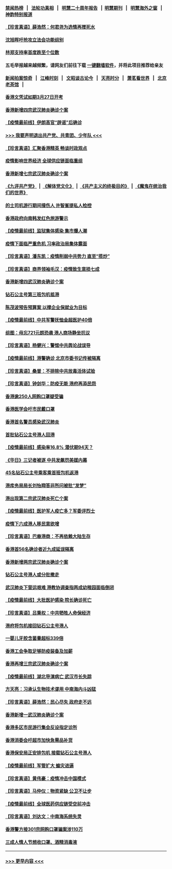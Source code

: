 #### [禁闻热榜](热点新闻.md?=0)  &nbsp;&nbsp;|&nbsp;&nbsp; [法轮功真相](https://github.com/gfw-breaker/truth/blob/master/README.md?=0) &nbsp;&nbsp;|&nbsp;&nbsp; [明慧二十周年报告](https://github.com/gfw-breaker/mh-reports/blob/master/README.md?=0) &nbsp;&nbsp;|&nbsp;&nbsp;[明慧期刊](https://github.com/gfw-breaker/mh-qikan) &nbsp;&nbsp;|&nbsp;&nbsp; [明慧海外之窗](https://github.com/gfw-breaker/mh-news/blob/master/README.md?=0) &nbsp;&nbsp;|&nbsp;&nbsp; [神韵特别报道](https://github.com/gfw-breaker/mh-news/blob/master/shenyun.md?=0)
#### [【珍言真语】薛浩然：何君尧为选情再搅死水](../pages/nsc415/n11898269.md?t=02270531) 
#### [沈旭晖吁抢攻立法会功能组别](../pages/nsc415/n11896084.md?t=02270531) 
#### [林郑支持率首度跌至个位数](../pages/nsc415/n11896058.md?t=02270531) 
#### 五毛举报越来越频繁，请网友们前往下载 [一键翻墙软件](https://github.com/gfw-breaker/ssr-accounts)，并将此项目推荐给亲友
#### [新闻拍案惊奇](https://github.com/gfw-breaker/banned-news/blob/master/pages/link4.md) &nbsp;&nbsp;|&nbsp;&nbsp; [江峰时刻](https://github.com/gfw-breaker/banned-news/blob/master/pages/link4.md) &nbsp;&nbsp;|&nbsp;&nbsp; [文昭谈古论今](https://github.com/gfw-breaker/banned-news/blob/master/pages/link4.md) &nbsp;&nbsp;|&nbsp;&nbsp; [天亮时分](https://github.com/gfw-breaker/banned-news/blob/master/pages/link4.md) &nbsp;&nbsp;|&nbsp;&nbsp; [萧茗看世界](https://github.com/gfw-breaker/banned-news/blob/master/pages/link4.md) &nbsp;&nbsp;|&nbsp;&nbsp; [北京老茶馆](https://github.com/gfw-breaker/banned-news/blob/master/pages/link4.md) &nbsp;&nbsp;|&nbsp;&nbsp; 
#### [香港文凭试如期3月27日开考](../pages/nsc415/n11896055.md?t=02270531) 
#### [香港新增四宗武汉肺炎确诊个案](../pages/nsc415/n11896040.md?t=02270531) 
#### [【疫情最前线】伊朗高官“辟谣”后确诊](../pages/nsc415/n11895902.md?t=02270531) 
#### [>>> 我要声明退出共产党、共青团、少年队 <<<](https://github.com/begood0513/goodnews/blob/master/quit/letter.md) 
#### [【珍言真语】汇聚香港精英 畅谈时政观点](../pages/nsc415/n11895733.md?t=02270531) 
#### [疫情影响世界经济 全球供应链面临重组](../pages/nsc415/n11895634.md?t=02270531) 
#### [香港新增七宗武汉肺炎确诊个案](../pages/nsc415/n11893498.md?t=02270531) 
#### [《九评共产党》](https://github.com/begood0513/9ping.md/blob/master/README.md) &nbsp;|&nbsp; [《解体党文化》](../../../../jtdwh.md/blob/master/README.md)  &nbsp;|&nbsp; [《共产主义的终极目的》](../../../../gczydzjmd.md/blob/master/README.md) &nbsp;|&nbsp; [《魔鬼在统治我们的世界》](../../../../mgztzwmdsj.md/blob/master/README.md) 
#### [的士司机游行期间撞伤人 许智峯提私人检控](../pages/nsc415/n11893483.md?t=02270531) 
#### [香港政府向南韩发红色旅游警示](../pages/nsc415/n11893398.md?t=02270531) 
#### [【疫情最前线】监狱集体感染 集市爆人潮](../pages/nsc415/n11893181.md?t=02270531) 
#### [疫情下面临严重危机  习率政治局集体露面](../pages/nsc415/n11893305.md?t=02270531) 
#### [【珍言真语】潘东凯：疫情削弱中共势力 直至“揽炒”](../pages/nsc415/n11892866.md?t=02270531) 
#### [【珍言真语】商界领袖毛汉：疫情致生意损七成](../pages/nsc415/n11890348.md?t=02270531) 
#### [香港新增四武汉肺炎确诊个案](../pages/nsc415/n11890610.md?t=02270531) 
#### [钻石公主号第三班包机抵港](../pages/nsc415/n11890645.md?t=02270531) 
#### [陈茂波预告预算案 以撑企业保就业为目标](../pages/nsc415/n11890574.md?t=02270531) 
#### [【疫情最前线】中共军警抚恤金超医护40倍](../pages/nsc415/n11890458.md?t=02270531) 
#### [组图：毋忘721元朗恐袭 港人商场静坐抗议](../pages/nsc415/n11876882.md?t=02270531) 
#### [【珍言真语】杨健兴：警惕中共舆论战误导](../pages/nsc415/n11888131.md?t=02270531) 
#### [【疫情最前线】港警确诊 北京市委书记传被隔离](../pages/nsc415/n11886872.md?t=02270531) 
#### [【珍言真语】桑普：不排除中共放毒活体试验](../pages/nsc415/n11886832.md?t=02270531) 
#### [【珍言真语】钟剑华：防疫无能 港府再添民怨](../pages/nsc415/n11884504.md?t=02270531) 
#### [香港逾250人网购口罩疑受骗](../pages/nsc415/n11884388.md?t=02270531) 
#### [香港医学会吁市民戴口罩](../pages/nsc415/n11884367.md?t=02270531) 
#### [香港首名警员感染武汉肺炎](../pages/nsc415/n11884357.md?t=02270531) 
#### [首批钻石公主号港人回港](../pages/nsc415/n11884333.md?t=02270531) 
#### [【疫情最前线】感染率16.8% 潜伏期94天？](../pages/nsc415/n11884256.md?t=02270531) 
#### [《华日》三记者被逐 中共发飙罚美媒内幕](../pages/nsc415/n11884184.md?t=02270531) 
#### [45名钻石公主号乘客乘首班包机返港](../pages/nsc415/n11881770.md?t=02270531) 
#### [港库务局局长刘怡翔答非所问被批“发梦”](../pages/nsc415/n11881752.md?t=02270531) 
#### [港出现第二宗武汉肺炎死亡个案](../pages/nsc415/n11881736.md?t=02270531) 
#### [【疫情最前线】医护军人疫亡多？军委评烈士](../pages/nsc415/n11881655.md?t=02270531) 
#### [疫情下六成港人移民意欲增](../pages/nsc415/n11881699.md?t=02270531) 
#### [【珍言真语】巴裔港商：不再依赖大陆生存](../pages/nsc415/n11881126.md?t=02270531) 
#### [香港首56名确诊者近九成延误隔离](../pages/nsc415/n11879079.md?t=02270531) 
#### [香港新增两宗武汉肺炎确诊个案](../pages/nsc415/n11879064.md?t=02270531) 
#### [钻石公主号港人或分批撤走](../pages/nsc415/n11879029.md?t=02270531) 
#### [武汉肺炎下营运艰难 港教协调查指两成幼稚园面临倒闭](../pages/nsc415/n11878989.md?t=02270531) 
#### [【疫情最前线】大批医护感染 院长确诊死亡](../pages/nsc415/n11878595.md?t=02270531) 
#### [【珍言真语】吕秉权：中共牺牲人命保经济](../pages/nsc415/n11878390.md?t=02270531) 
#### [港府将包机接回钻石公主号港人](../pages/nsc415/n11876352.md?t=02270531) 
#### [一婴儿牙胶含菌量超标339倍](../pages/nsc415/n11876336.md?t=02270531) 
#### [香港工会争取足够防疫装备及加薪](../pages/nsc415/n11876313.md?t=02270531) 
#### [香港再增三宗武汉肺炎确诊个案](../pages/nsc415/n11876297.md?t=02270531) 
#### [【疫情最前线】湖北导演病亡 武汉市长失踪](../pages/nsc415/n11876272.md?t=02270531) 
#### [方天亮：习承认生物技术谬用 中南海内斗凶猛](../pages/nsc415/n11873679.md?t=02270531) 
#### [【珍言真语】薛浩然：民心尽失 政府走不远](../pages/nsc415/n11875838.md?t=02270531) 
#### [香港新增一武汉肺炎确诊个案](../pages/nsc415/n11874044.md?t=02270531) 
#### [香港多区市民游行集会反设指定诊所](../pages/nsc415/n11874017.md?t=02270531) 
#### [香港消委会吁超市加快急需品补货](../pages/nsc415/n11874003.md?t=02270531) 
#### [香港保安局正安排包机 接载钻石公主号港人](../pages/nsc415/n11873932.md?t=02270531) 
#### [【疫情最前线】军管扩大 蝗灾进逼](../pages/nsc415/n11873780.md?t=02270531) 
#### [【珍言真语】黄伟豪：疫情冲击中国模式](../pages/nsc415/n11873482.md?t=02270531) 
#### [【珍言真语】马仲仪：物资紧缺 公卫不让步](../pages/nsc415/n11872315.md?t=02270531) 
#### [【疫情最前线】全球医药供应链受空前冲击](../pages/nsc415/n11869614.md?t=02270531) 
#### [【珍言真语】刘达文：中南海系统失灵](../pages/nsc415/n11869465.md?t=02270531) 
#### [香港警方接301宗网购口罩骗案涉110万](../pages/nsc415/n11867572.md?t=02270531) 
#### [三成人情人节想收口罩、酒精消毒液](../pages/nsc415/n11867523.md?t=02270531) 

----
#### [ >>> 更早内容 <<< ](../indexes/nsc415-earlier.md)
